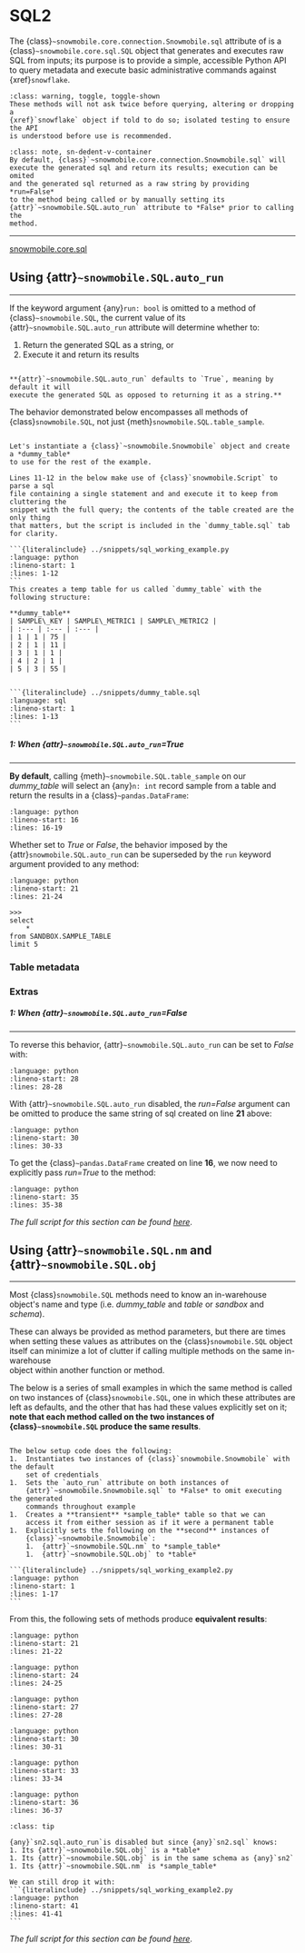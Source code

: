 # SQL2

The {class}`~snowmobile.core.connection.Snowmobile.sql` attribute of
<a class="fixture-sn" href="../index.html#fixture-sn"></a>
is a {class}`~snowmobile.core.sql.SQL` object that generates and 
executes raw SQL from inputs; its purpose is 
to provide a simple, accessible Python API to query metadata and execute 
basic administrative commands against {xref}`snowflake`.

```{admonition} Warning
:class: warning, toggle, toggle-shown
These methods will not ask twice before querying, altering or dropping a 
{xref}`snowflake` object if told to do so; isolated testing to ensure the API
is understood before use is recommended.
```

 ```{admonition} Note
 :class: note, sn-dedent-v-container
 By default, {class}`~snowmobile.core.connection.Snowmobile.sql` will
 execute the generated sql and return its results; execution can be omited
 and the generated sql returned as a raw string by providing *run=False* 
 to the method being called or by manually setting its 
 {attr}`~snowmobile.SQL.auto_run` attribute to *False* prior to calling the 
 method.
 ```

<hr class="sn-grey">
<a 
    class="sphinx-bs badge badge-secondary badge-pill text-white reference external" 
    href="../autoapi/snowmobile/core/sql/index.html" 
    title="API Documentation">
    <span>snowmobile.core.sql</span>
</a>



## Using {attr}`~snowmobile.SQL.auto_run`
<hr class="sn-green-thick">

If the keyword argument {any}`run: bool` is omitted to a method of
{class}`~snowmobile.SQL`, the current value of its {attr}`~snowmobile.SQL.auto_run`
attribute will determine whether to:
1. Return the generated SQL as a string, or
2. Execute it and return its results
     
```{note}

**{attr}`~snowmobile.SQL.auto_run` defaults to `True`, meaning by default it will 
execute the generated SQL as opposed to returning it as a string.**
```

The behavior demonstrated below encompasses all methods of {class}`snowmobile.SQL`, 
not just {meth}`snowmobile.SQL.table_sample`.

````{tabbed} Setup

Let's instantiate a {class}`~snowmobile.Snowmobile` object and create a *dummy_table* 
to use for the rest of the example.

Lines 11-12 in the below make use of {class}`snowmobile.Script` to parse a sql 
file containing a single statement and and execute it to keep from cluttering the 
snippet with the full query; the contents of the table created are the only thing 
that matters, but the script is included in the `dummy_table.sql` tab for clarity.

```{literalinclude} ../snippets/sql_working_example.py
:language: python
:lineno-start: 1
:lines: 1-12
```
This creates a temp table for us called `dummy_table` with the following structure:

**dummy_table**
| SAMPLE\_KEY | SAMPLE\_METRIC1 | SAMPLE\_METRIC2 |
| :--- | :--- | :--- |
| 1 | 1 | 75 |
| 2 | 1 | 11 |
| 3 | 1 | 1 |
| 4 | 2 | 1 |
| 5 | 3 | 55 |
````

````{tabbed} dummy_table.sql

```{literalinclude} ../snippets/dummy_table.sql
:language: sql
:lineno-start: 1
:lines: 1-13
```

````

##### 1: When {attr}`~snowmobile.SQL.auto_run`=*True*
<hr class="sn-green-thick">

**By default**, calling {meth}`~snowmobile.SQL.table_sample` on our 
*dummy_table* will select an {any}`n: int` record sample from a 
table and return the results in a {class}`~pandas.DataFrame`:
```{literalinclude} ../snippets/sql_working_example.py
:language: python
:lineno-start: 16
:lines: 16-19
```

Whether set to *True* or *False*, the behavior imposed by the {attr}`snowmobile.SQL.auto_run` 
can be superseded by the `run` keyword argument provided to any method:
```{literalinclude} ../snippets/sql_working_example.py
:language: python
:lineno-start: 21
:lines: 21-24
```
    >>>
    select
        *
    from SANDBOX.SAMPLE_TABLE
    limit 5


### Table metadata


### Extras

##### 1: When {attr}`~snowmobile.SQL.auto_run`=*False*
<hr class="sn-green-thick">

To reverse this behavior, {attr}`~snowmobile.SQL.auto_run` can be set to *False* with:
```{literalinclude} ../snippets/sql_working_example.py
:language: python
:lineno-start: 28
:lines: 28-28
```

With {attr}`~snowmobile.SQL.auto_run` disabled, the *run=False* argument can be 
omitted to produce the same string of sql created on line **21** above:
```{literalinclude} ../snippets/sql_working_example.py
:language: python
:lineno-start: 30
:lines: 30-33
```

To get the {class}`~pandas.DataFrame` created on line **16**, we now need to 
explicitly pass *run=True* to the method:

```{literalinclude} ../snippets/sql_working_example.py
:language: python
:lineno-start: 35
:lines: 35-38
```

*The full script for this section can be found* [*here*](../snippets.md#sql_working_examplepy).


## Using {attr}`~snowmobile.SQL.nm` **and** {attr}`~snowmobile.SQL.obj`
---

Most {class}`snowmobile.SQL` methods need to know an in-warehouse object's name 
and type (i.e. *dummy_table* and *table* or *sandbox* and *schema*).

These can always be provided as method parameters, but there are times when
setting these values as attributes on the {class}`snowmobile.SQL` object itself can 
minimize a lot of clutter if calling multiple methods on the same in-warehouse  
object within another function or method.


The below is a series of small examples in which the same method is called on two 
instances of {class}`snowmobile.SQL`, one in which these attributes are left as 
defaults, and the other that has had these values explicitly set on it; **note
that each method called on the two instances of {class}`~snowmobile.SQL` 
produce the same results**.

````{tabbed} Setup

The below setup code does the following:
1.  Instantiates two instances of {class}`snowmobile.Snowmobile` with the default 
    set of credentials
1.  Sets the `auto_run` attribute on both instances of 
    {attr}`~snowmobile.Snowmobile.sql` to *False* to omit executing the generated 
    commands throughout example
1.  Creates a **transient** *sample_table* table so that we can 
    access it from either session as if it were a permanent table
1.  Explicitly sets the following on the **second** instances of 
    {class}`~snowmobile.Snowmobile`:
    1.  {attr}`~snowmobile.SQL.nm` to *sample_table*
    1.  {attr}`~snowmobile.SQL.obj` to *table* 

```{literalinclude} ../snippets/sql_working_example2.py
:language: python
:lineno-start: 1
:lines: 1-17
```

````

From this, the following sets of methods produce **equivalent results**:

```{literalinclude} ../snippets/sql_working_example2.py
:language: python
:lineno-start: 21
:lines: 21-22
```

```{literalinclude} ../snippets/sql_working_example2.py
:language: python
:lineno-start: 24
:lines: 24-25
```

```{literalinclude} ../snippets/sql_working_example2.py
:language: python
:lineno-start: 27
:lines: 27-28
```

```{literalinclude} ../snippets/sql_working_example2.py
:language: python
:lineno-start: 30
:lines: 30-31
```

```{literalinclude} ../snippets/sql_working_example2.py
:language: python
:lineno-start: 33
:lines: 33-34
```

```{literalinclude} ../snippets/sql_working_example2.py
:language: python
:lineno-start: 36
:lines: 36-37
```

````{admonition} Tip
:class: tip

{any}`sn2.sql.auto_run`is disabled but since {any}`sn2.sql` knows:
1. Its {attr}`~snowmobile.SQL.obj` is a *table*
1. Its {attr}`~snowmobile.SQL.obj` is in the same schema as {any}`sn2` 
1. Its {attr}`~snowmobile.SQL.nm` is *sample_table*

We can still drop it with:
```{literalinclude} ../snippets/sql_working_example2.py
:language: python
:lineno-start: 41
:lines: 41-41
```
````

*The full script for this section can be found* [*here*](../snippets.md#sql_working_example2py).
